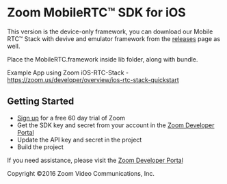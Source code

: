 # Zoom MobileRTC&trade; SDK for iOS

This version is the device-only framework, you can download our Mobile RTC&trade; Stack with devive and emulator framework from the [releases](https://github.com/zoom/zoom-sdk-ios/releases/latest) page as well.

Place the MobileRTC.framework inside lib folder, along with bundle. 

Example App using Zoom iOS-RTC-Stack - https://zoom.us/developer/overview/ios-rtc-stack-quickstart

## Getting Started
* [Sign up](https://zoom.us) for a free 60 day trial of Zoom
* Get the SDK key and secret from your account in the [Zoom Developer Portal](https://zoom.us/developer)
* Update the API key and secret in the project
* Build the project

If you need assistance, please visit the [Zoom Developer Portal](https://zoom.us/developer)

Copyright ©2016 Zoom Video Communications, Inc.
